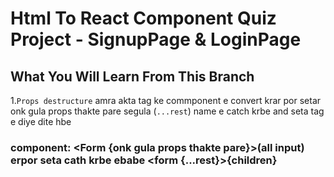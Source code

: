 # Html To React Component Quiz Project - SignupPage & LoginPage

## What You Will Learn From This Branch

1.`Props destructure` amra akta tag ke commponent e convert krar por setar onk gula props thakte pare segula (`...rest`) name e catch krbe and seta tag e diye dite hbe

### component: <Form {onk gula props thakte pare}>(all input)<Form/> erpor seta cath krbe ebabe <form {...rest}>{children}<form/>
